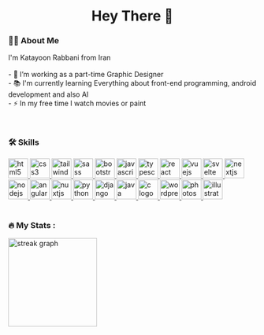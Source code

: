 <h1 align="center">Hey There 👋</h1>

###

<h3 align="left">👩‍💻  About Me</h3>
<p align="left">I'm Katayoon Rabbani from Iran<br><br>- 🔭 I’m working as a part-time Graphic Designer<br>- 📚 I'm currently learning Everything about front-end programming, android development and also AI<br>- ⚡ In my free time I watch movies or paint</p>

<br />

<h3 align="left">🛠 Skills</h3>
<div align="left">
  <a target="_blank" ref="noopener noreferrer nofollow" href="#">
    <img src="https://cdn.jsdelivr.net/gh/devicons/devicon/icons/html5/html5-original.svg" height="40" alt="html5 logo"  />
  </a>
  <a target="_blank" ref="noopener noreferrer nofollow" href="#">
    <img src="https://cdn.jsdelivr.net/gh/devicons/devicon/icons/css3/css3-original.svg" height="40" alt="css3 logo"  />
  </a>
  <a target="_blank" ref="noopener noreferrer nofollow" href="https://tailwindcss.com/">
    <img src="https://cdn.jsdelivr.net/gh/devicons/devicon/icons/tailwindcss/tailwindcss-original-wordmark.svg" height="40" alt="tailwindcss logo"  />
  </a>
  <a target="_blank" ref="noopener noreferrer nofollow" href="https://sass-lang.com/">
    <img src="https://cdn.jsdelivr.net/gh/devicons/devicon/icons/sass/sass-original.svg" height="40" alt="sass logo"  />
  </a>
  <a target="_blank" ref="noopener noreferrer nofollow" href="https://getbootstrap.com/">
    <img src="https://cdn.jsdelivr.net/gh/devicons/devicon/icons/bootstrap/bootstrap-original-wordmark.svg" height="40" alt="bootstrap logo"  />
  </a>
  <a target="_blank" ref="noopener noreferrer nofollow" href="https://www.javascript.com/">
    <img src="https://cdn.jsdelivr.net/gh/devicons/devicon/icons/javascript/javascript-original.svg" height="40" alt="javascript logo"  />
  </a>
  <a target="_blank" ref="noopener noreferrer nofollow" href="https://www.typescriptlang.org/">
    <img src="https://cdn.jsdelivr.net/gh/devicons/devicon/icons/typescript/typescript-original.svg" height="40" alt="typescript logo"  />
  </a>
  <a target="_blank" ref="noopener noreferrer nofollow" href="https://react.dev/">
    <img src="https://cdn.jsdelivr.net/gh/devicons/devicon/icons/react/react-original-wordmark.svg" height="40" alt="react logo"  />
  </a>
  <a target="_blank" ref="noopener noreferrer nofollow" href="https://vuejs.org/">
    <img src="https://cdn.jsdelivr.net/gh/devicons/devicon/icons/vuejs/vuejs-original.svg" height="40" alt="vuejs logo"  />
  </a>
  <a target="_blank" ref="noopener noreferrer nofollow" href="https://svelte.dev/">
    <img src="https://cdn.jsdelivr.net/gh/devicons/devicon/icons/svelte/svelte-original.svg" height="40" alt="svelte logo"  />
  </a>
  <a target="_blank" ref="noopener noreferrer nofollow" href="https://nextjs.org/">
    <img src="https://cdn.jsdelivr.net/gh/devicons/devicon/icons/nextjs/nextjs-original.svg" height="40" alt="nextjs logo"  />
  </a>
  <a target="_blank" ref="noopener noreferrer nofollow" href="https://nodejs.org/en">
    <img src="https://cdn.jsdelivr.net/gh/devicons/devicon/icons/nodejs/nodejs-original.svg" height="40" alt="nodejs logo"  />
  </a>
  <a target="_blank" ref="noopener noreferrer nofollow" href="https://angularjs.org/">
    <img src="https://cdn.jsdelivr.net/gh/devicons/devicon/icons/angularjs/angularjs-plain.svg" height="40" alt="angularjs logo"  />
  </a>
  <a target="_blank" ref="noopener noreferrer nofollow" href="https://nuxt.com/">
    <img src="https://cdn.jsdelivr.net/gh/devicons/devicon/icons/nuxtjs/nuxtjs-original.svg" height="40" alt="nuxtjs logo"  />
  </a>
  <a target="_blank" ref="noopener noreferrer nofollow" href="https://www.python.org/">
    <img src="https://cdn.jsdelivr.net/gh/devicons/devicon/icons/python/python-original.svg" height="40" alt="python logo"  />
  </a>
  <a target="_blank" ref="noopener noreferrer nofollow" href="https://www.djangoproject.com/">
    <img src="https://cdn.jsdelivr.net/gh/devicons/devicon/icons/django/django-plain.svg" height="40" alt="django logo"  />
  </a>
  <a target="_blank" ref="noopener noreferrer nofollow" href="https://www.java.com/">
    <img src="https://cdn.jsdelivr.net/gh/devicons/devicon/icons/java/java-original.svg" height="40" alt="java logo"  />
  </a>
  <a target="_blank" ref="noopener noreferrer nofollow" href="#">
    <img src="https://cdn.jsdelivr.net/gh/devicons/devicon/icons/c/c-original.svg" height="40" alt="c logo"  />
  </a>
  <a target="_blank" ref="noopener noreferrer nofollow" href="https://wordpress.com/">
    <img src="https://cdn.jsdelivr.net/gh/devicons/devicon/icons/wordpress/wordpress-plain-wordmark.svg" height="40" alt="wordpress logo"  />
  </a>
  <a target="_blank" ref="noopener noreferrer nofollow" href="#">
    <img src="https://cdn.jsdelivr.net/gh/devicons/devicon/icons/photoshop/photoshop-plain.svg" height="40" alt="photoshop logo"  />
  </a>
  <a target="_blank" ref="noopener noreferrer nofollow" href="#">
    <img src="https://cdn.jsdelivr.net/gh/devicons/devicon/icons/illustrator/illustrator-plain.svg" height="40" alt="illustrator logo"  />
  </a>
</div>

<br />

<h3 align="left">🔥   My Stats :</h3>
<div>
  <img src="https://streak-stats.demolab.com?user=katayoon-rb&locale=en&mode=daily&theme=dark&hide_border=true&border_radius=5&order=3" height="180" alt="streak graph"  />
</div>
